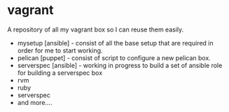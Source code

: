 vagrant
=======

A repository of all my vagrant box so I can reuse them easily.

- mysetup [ansible] - consist of all the base setup that are required in order for me to start working.
- pelican [puppet]  - consist of script to configure a new pelican box. 
- serverspec [ansible] - working in progress to build a set of ansible role for building a serverspec box
 - rvm
 - ruby
 - serverspec
 - and more.... 
